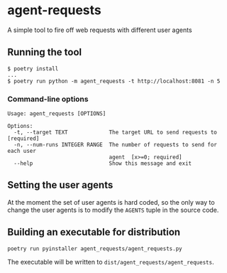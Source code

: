 # agent-requests

A simple tool to fire off web requests with different user agents

## Running the tool

```
$ poetry install
...
$ poetry run python -m agent_requests -t http://localhost:8081 -n 5
```

### Command-line options
```
Usage: agent_requests [OPTIONS]

Options:
  -t, --target TEXT             The target URL to send requests to  [required]
  -n, --num-runs INTEGER RANGE  The number of requests to send for each user
                                agent  [x>=0; required]
  --help                        Show this message and exit
```

## Setting the user agents
At the moment the set of user agents is hard coded, so the only way to change
the user agents is to modify the `AGENTS` tuple in the source code.

## Building an executable for distribution

`poetry run pyinstaller agent_requests/agent_requests.py`

The executable will be written to `dist/agent_requests/agent_requests`.
